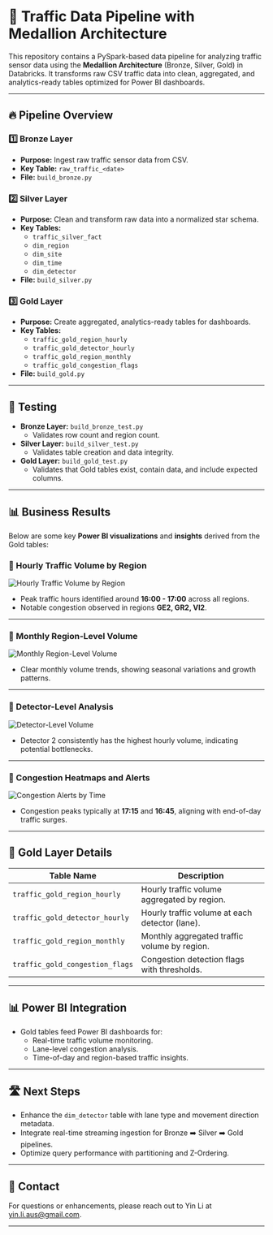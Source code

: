 # 🚦 Traffic Data Pipeline with Medallion Architecture

This repository contains a PySpark-based data pipeline for analyzing traffic sensor data using the **Medallion Architecture** (Bronze, Silver, Gold) in Databricks. It transforms raw CSV traffic data into clean, aggregated, and analytics-ready tables optimized for Power BI dashboards.



---

## 🔥 Pipeline Overview

### 1️⃣ Bronze Layer
- **Purpose:** Ingest raw traffic sensor data from CSV.
- **Key Table:** `raw_traffic_<date>`
- **File:** `build_bronze.py`

### 2️⃣ Silver Layer
- **Purpose:** Clean and transform raw data into a normalized star schema.
- **Key Tables:**
  - `traffic_silver_fact`
  - `dim_region`
  - `dim_site`
  - `dim_time`
  - `dim_detector`
- **File:** `build_silver.py`

### 3️⃣ Gold Layer
- **Purpose:** Create aggregated, analytics-ready tables for dashboards.
- **Key Tables:**
  - `traffic_gold_region_hourly`
  - `traffic_gold_detector_hourly`
  - `traffic_gold_region_monthly`
  - `traffic_gold_congestion_flags`
- **File:** `build_gold.py`

---

## 🧪 Testing

- **Bronze Layer:** `build_bronze_test.py`
  - Validates row count and region count.
- **Silver Layer:** `build_silver_test.py`
  - Validates table creation and data integrity.
- **Gold Layer:** `build_gold_test.py`
  - Validates that Gold tables exist, contain data, and include expected columns.

---

## 📊 Business Results

Below are some key **Power BI visualizations** and **insights** derived from the Gold tables:

### 🔹 Hourly Traffic Volume by Region
![Hourly Traffic Volume by Region](./path/to/Screenshot-2025-06-09-122100.png)

- Peak traffic hours identified around **16:00 - 17:00** across all regions.
- Notable congestion observed in regions **GE2, GR2, VI2**.

---

### 🔹 Monthly Region-Level Volume
![Monthly Region-Level Volume](./path/to/Screenshot-2025-06-09-141558.png)

- Clear monthly volume trends, showing seasonal variations and growth patterns.

---

### 🔹 Detector-Level Analysis
![Detector-Level Volume](./path/to/Screenshot-2025-06-09-142215.png)

- Detector 2 consistently has the highest hourly volume, indicating potential bottlenecks.

---

### 🔹 Congestion Heatmaps and Alerts
![Congestion Alerts by Time](./path/to/Screenshot-2025-06-09-141830.png)

- Congestion peaks typically at **17:15** and **16:45**, aligning with end-of-day traffic surges.

---

## 🚦 Gold Layer Details

| Table Name                      | Description                                    |
|---------------------------------|------------------------------------------------|
| `traffic_gold_region_hourly`    | Hourly traffic volume aggregated by region.    |
| `traffic_gold_detector_hourly`  | Hourly traffic volume at each detector (lane). |
| `traffic_gold_region_monthly`   | Monthly aggregated traffic volume by region.   |
| `traffic_gold_congestion_flags` | Congestion detection flags with thresholds.    |

---

## 📊 Power BI Integration

- Gold tables feed Power BI dashboards for:
  - Real-time traffic volume monitoring.
  - Lane-level congestion analysis.
  - Time-of-day and region-based traffic insights.

---

## 🛣️ Next Steps

- Enhance the `dim_detector` table with lane type and movement direction metadata.
- Integrate real-time streaming ingestion for Bronze ➡️ Silver ➡️ Gold pipelines.
- Optimize query performance with partitioning and Z-Ordering.

---

## 🚀 Contact

For questions or enhancements, please reach out to Yin Li at yin.li.aus@gmail.com.



---



